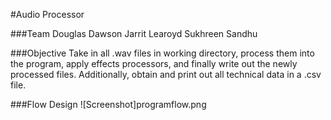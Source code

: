 #Audio Processor

###Team
Douglas Dawson
Jarrit Learoyd
Sukhreen Sandhu

###Objective
Take in all .wav files in working directory, process them into the program, apply effects processors, 
and finally write out the newly processed files. Additionally, obtain and print out all technical data
in a .csv file.

###Flow Design
![Screenshot]programflow.png
